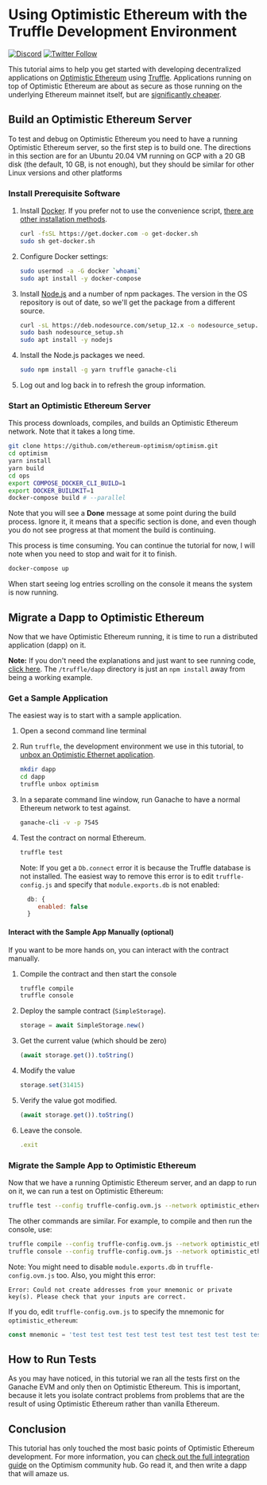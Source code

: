 # Using Optimistic Ethereum with the Truffle Development Environment

[![Discord](https://img.shields.io/discord/667044843901681675.svg?color=768AD4&label=discord&logo=https%3A%2F%2Fdiscordapp.com%2Fassets%2F8c9701b98ad4372b58f13fd9f65f966e.svg)](https://discord.com/channels/667044843901681675)
[![Twitter Follow](https://img.shields.io/twitter/follow/optimismPBC.svg?label=optimismPBC&style=social)](https://twitter.com/optimismPBC)

This tutorial aims to help you get started with developing decentralized applications on [Optimistic Ethereum](https://optimism.io/) using 
[Truffle](https://github.com/ethereum-optimism/optimism-tutorial.git). Applications 
running on top of Optimistic Ethereum are about as secure as those running on the underlying 
Ethereum mainnet itself, but are
[significantly cheaper](https://optimism.io/gas-comparison).


## Build an Optimistic Ethereum Server

To test and debug on Optimistic Ethereum you need to have a running Optimistic Ethereum server, so the first step is to build one. The directions 
in this section are 
for an Ubuntu 20.04 VM running on GCP with a 20 GB disk (the default, 10 GB, is not enough), but they should be 
similar for other Linux 
versions and other platforms

### Install Prerequisite Software

1. Install [Docker](https://www.docker.com/). If you prefer not to use the convenience script, 
   [there are other installation methods](https://docs.docker.com/engine/install/ubuntu).

   ```sh
   curl -fsSL https://get.docker.com -o get-docker.sh
   sudo sh get-docker.sh
   ```

2. Configure Docker settings:

   ```sh
   sudo usermod -a -G docker `whoami`
   sudo apt install -y docker-compose
    ```

3. Install [Node.js](https://nodejs.org/en/) and a number of npm packages. The version in the OS repository is 
  out of date, so we'll get the package from a different source.

   ```sh
   curl -sL https://deb.nodesource.com/setup_12.x -o nodesource_setup.sh
   sudo bash nodesource_setup.sh
   sudo apt install -y nodejs
   ```
   
4. Install the Node.js packages we need.
   ```sh   
   sudo npm install -g yarn truffle ganache-cli
   ```
   
5. Log out and log back in to refresh the group information.


### Start an Optimistic Ethereum Server

This process downloads, compiles, and builds an Optimistic Ethereum network. Note that it takes a long time.

```sh
git clone https://github.com/ethereum-optimism/optimism.git
cd optimism
yarn install
yarn build
cd ops
export COMPOSE_DOCKER_CLI_BUILD=1
export DOCKER_BUILDKIT=1
docker-compose build # --parallel
```

Note that you will see a **Done** message at some point during the build process. Ignore it,
it means that a specific section is done, and even though you do not see progress at that 
moment the build is continuing.

This process is time consuming. You can continue the tutorial for now, I will note when you
need to stop and wait for it to finish.

```sh
docker-compose up
```

When start seeing log entries scrolling on the console it means the system is now running. 


## Migrate a Dapp to Optimistic Ethereum

Now that we have Optimistic Ethereum running, it is time to run a distributed application (dapp) on it.

**Note:** If you don't need the explanations and just want to see running code, 
[click here](https://github.com/ethereum-optimism/optimism-tutorial/). The 
`/truffle/dapp` directory
is just an `npm install` away from being a working example.

### Get a Sample Application

The easiest way is to start with a sample application. 

1. Open a second command line terminal
2. Run `truffle`, the development environment we use in this tutorial, to 
   [unbox an Optimistic Ethernet application](https://www.trufflesuite.com/boxes/optimism).
   ```sh
   mkdir dapp
   cd dapp
   truffle unbox optimism
   ```
3. In a separate command line window, run Ganache to have a normal Ethereum network to test against.
   ```sh
   ganache-cli -v -p 7545
   ```
4. Test the contract on normal Ethereum.
   ```sh
   truffle test
   ```
   
   Note: If you get a `Db.connect` error it is because the Truffle database is not installed. The easiest way to remove this error is to
   edit `truffle-config.js` and specify that `module.exports.db` is not enabled:
   ```javascript
     db: {
        enabled: false
     }
   ```

   
#### Interact with the Sample App Manually (optional)   
   
If you want to be more hands on, you can interact with the contract manually.

1. Compile the contract and then start the console
   ```sh
   truffle compile
   truffle console
   ```
2. Deploy the sample contract (`SimpleStorage`).
   ```javascript
   storage = await SimpleStorage.new()
   ```
3. Get the current value (which should be zero)
   ```javascript
   (await storage.get()).toString()
   ```
4. Modify the value
   ```javascript
   storage.set(31415)
   ```
5. Verify the value got modified.
   ```javascript
   (await storage.get()).toString()
   ```
6. Leave the console.
   ```javascript
   .exit
   ```


### Migrate the Sample App to Optimistic Ethereum

Now that we have a running Optimistic Ethereum server, and an dapp to run on it, we can run a test on Optimistic Ethereum:

```sh
truffle test --config truffle-config.ovm.js --network optimistic_ethereum
```

The other commands are similar. For example, to compile and then run the console, use:

```sh
truffle compile --config truffle-config.ovm.js --network optimistic_ethereum
truffle console --config truffle-config.ovm.js --network optimistic_ethereum
```

Note: You might need to disable `module.exports.db` in `truffle-config.ovm.js` too. Also, you might this error:

```
Error: Could not create addresses from your mnemonic or private key(s). Please check that your inputs are correct.
```

If you do, edit `truffle-config.ovm.js` to specify the mnemonic for `optimistic_ethereum`: 

```javascript
const mnemonic = 'test test test test test test test test test test test junk' // process.env["MNEMONIC"];
```

## How to Run Tests

As you may have noticed, in this tutorial we ran all the tests first on the Ganache EVM and only then on Optimistic Ethereum. This is
important, because it lets you isolate contract problems from problems that are the result of using Optimistic Ethereum rather than 
vanilla Ethereum.


## Conclusion

This tutorial has only touched the most basic points of Optimistic Ethereum development. For more information, you can 
[check out the full integration guide](https://community.optimism.io/docs/developers/integration.html) on the Optimism community hub.
Go read it, and then write a dapp that will amaze us.
